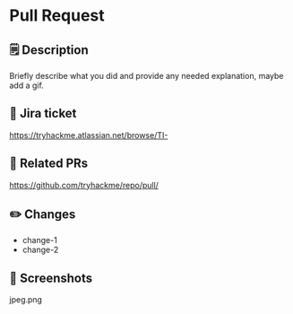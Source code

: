 # Pull Request 

## :spiral_notepad: Description

Briefly describe what you did and provide any needed explanation, maybe add a gif.

## :ticket: Jira ticket

https://tryhackme.atlassian.net/browse/TI-

## :link: Related PRs

https://github.com/tryhackme/repo/pull/

## :pencil2: Changes

- change-1
- change-2

## :camera_flash: Screenshots

jpeg.png